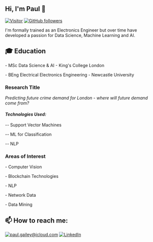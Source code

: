<h2>Hi, I'm Paul 👋</h2>

[![Visitor](https://visitor-badge.laobi.icu/badge?page_id=paul-gailey.paul-gailey)](https://github.com/paul-gailey) [![GitHub followers](https://img.shields.io/github/followers/paul-gailey.svg?style=social&label=Follow)](https://github.com/paul-gailey?tab=followers)

I'm formally trained as an Electronics Engineer but over time have developed a passion for Data Science, Machine Learning and AI.

<h2>🎓 Education</h2>
<p>- MSc Data Science & AI - King's College London</p>
<p>- BEng Electrical Electronics Engineering - Newcastle University</p>


<h3>Research Title</h3>
<i>Predicting future crime demand for London - where will future demand come from?</i>
<h4><i>Technologies Used:</i></h4>
<p>-- Support Vector Machines</p>
<p>-- ML for Classification</p>
<p>-- NLP</p>

<h3>Areas of Interest</h3>
<p>- Computer Vision</p>
<p>- Blockchain Technologies</p>
<p>- NLP</p>
<p>- Network Data</p>
<p>- Data Mining</p>

<h2>📫 How to reach me:</h2>

<a href="mailto:paul.gailey@icloud.com">![paul.gailey@icloud.com](https://img.shields.io/badge/Gmail-D14836?style=for-the-badge&logo=gmail&logoColor=white)</a> <a href="https://www.linkedin.com/in/paul-gailey/">![LinkedIn](https://img.shields.io/badge/LinkedIn-0077B5?style=for-the-badge&logo=linkedin&logoColor=white)</a>



<!--
**paul-gailey/paul-gailey** is a ✨ _special_ ✨ repository because its `README.md` (this file) appears on your GitHub profile.

Here are some ideas to get you started:

- 🔭 I’m currently working on ...
- 🌱 I’m currently learning ...
- 👯 I’m looking to collaborate on ...
- 🤔 I’m looking for help with ...
- 💬 Ask me about ...
- 📫 How to reach me: ...
- 😄 Pronouns: ...
- ⚡ Fun fact: ...
-->
